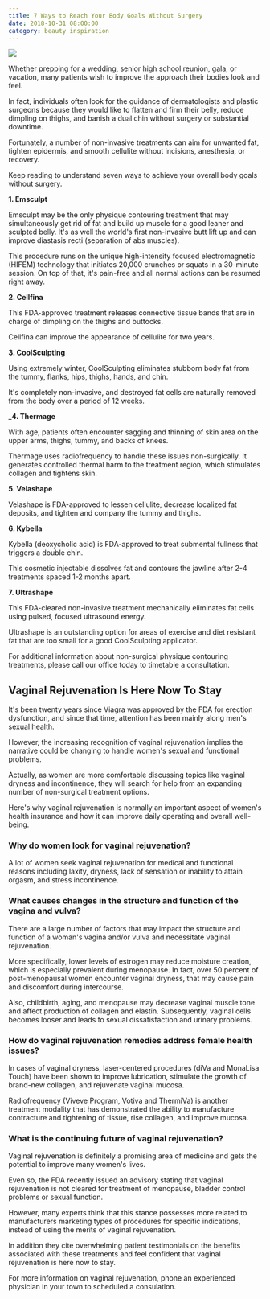 ```yaml
---
title: 7 Ways to Reach Your Body Goals Without Surgery
date: 2018-10-31 08:00:00
category: beauty inspiration
---
```


![](/images/1.jpg)

Whether prepping for a wedding, senior high school reunion, gala, or vacation, many patients wish to improve the approach their bodies look and feel. 

In fact, individuals often look for the guidance of dermatologists and plastic surgeons because they would like to flatten and firm their belly, reduce dimpling on thighs, and banish a dual chin without surgery or substantial downtime.

<!-- more -->

Fortunately, a number of non-invasive treatments can aim for unwanted fat, tighten epidermis, and smooth cellulite without incisions, anesthesia, or recovery. 

Keep reading to understand seven ways to achieve your overall body goals without surgery.

__1. Emsculpt__

Emsculpt may be the only physique contouring treatment that may simultaneously get rid of fat and build up muscle for a good leaner and sculpted belly. It's as well the world's first non-invasive butt lift up and can improve diastasis recti (separation of abs muscles).

This procedure runs on the unique high-intensity focused electromagnetic (HIFEM) technology that initiates 20,000 crunches or squats in a 30-minute session. On top of that, it's pain-free and all normal actions can be resumed right away.

__2. Cellfina__

This FDA-approved treatment releases connective tissue bands that are in charge of dimpling on the thighs and buttocks. 

Cellfina can improve the appearance of cellulite for two years.

__3. CoolSculpting__

Using extremely winter, CoolSculpting eliminates stubborn body fat from the tummy, flanks, hips, thighs, hands, and chin. 

It's completely non-invasive, and destroyed fat cells are naturally removed from the body over a period of 12 weeks.

___4. Thermage__

With age, patients often encounter sagging and thinning of skin area on the upper arms, thighs, tummy, and backs of knees. 

Thermage uses radiofrequency to handle these issues non-surgically. It generates controlled thermal harm to the treatment region, which stimulates collagen and tightens skin.

__5. Velashape__

Velashape is FDA-approved to lessen cellulite, decrease localized fat deposits, and tighten and company the tummy and thighs.

__6. Kybella__

Kybella (deoxycholic acid) is FDA-approved to treat submental fullness that triggers a double chin. 

This cosmetic injectable dissolves fat and contours the jawline after 2-4 treatments spaced 1-2 months apart.

__7. Ultrashape__

This FDA-cleared non-invasive treatment mechanically eliminates fat cells using pulsed, focused ultrasound energy. 

Ultrashape is an outstanding option for areas of exercise and diet resistant fat that are too small for a good CoolSculpting applicator.

For additional information about non-surgical physique contouring treatments, please call our office today to timetable a consultation.

## Vaginal Rejuvenation Is Here Now To Stay

It's been twenty years since Viagra was approved by the FDA for erection dysfunction, and since that time, attention has been mainly along men's sexual health. 

However, the increasing recognition of vaginal rejuvenation implies the narrative could be changing to handle women's sexual and functional problems.

Actually, as women are more comfortable discussing topics like vaginal dryness and incontinence, they will search for help from an expanding number of non-surgical treatment options.

Here's why vaginal rejuvenation is normally an important aspect of women's health insurance and how it can improve daily operating and overall well-being.

### Why do women look for vaginal rejuvenation?

A lot of women seek vaginal rejuvenation for medical and functional reasons including laxity, dryness, lack of sensation or inability to attain orgasm, and stress incontinence.

### What causes changes in the structure and function of the vagina and vulva?

There are a large number of factors that may impact the structure and function of a woman's vagina and/or vulva and necessitate vaginal rejuvenation.

More specifically, lower levels of estrogen may reduce moisture creation, which is especially prevalent during menopause. In fact, over 50 percent of post-menopausal women encounter vaginal dryness, that may cause pain and discomfort during intercourse.

Also, childbirth, aging, and menopause may decrease vaginal muscle tone and affect production of collagen and elastin. Subsequently, vaginal cells becomes looser and leads to sexual dissatisfaction and urinary problems.

### How do vaginal rejuvenation remedies address female health issues?

In cases of vaginal dryness, laser-centered procedures (diVa and MonaLisa Touch) have been shown to improve lubrication, stimulate the growth of brand-new collagen, and rejuvenate vaginal mucosa.

Radiofrequency (Viveve Program, Votiva and ThermiVa) is another treatment modality that has demonstrated the ability to manufacture contracture and tightening of tissue, rise collagen, and improve mucosa.

### What is the continuing future of vaginal rejuvenation?

Vaginal rejuvenation is definitely a promising area of medicine and gets the potential to improve many women's lives. 

Even so, the FDA recently issued an advisory stating that vaginal rejuvenation is not cleared for treatment of menopause, bladder control problems or sexual function.

However, many experts think that this stance possesses more related to manufacturers marketing types of procedures for specific indications, instead of using the merits of vaginal rejuvenation. 

In addition they cite overwhelming patient testimonials on the benefits associated with these treatments and feel confident that vaginal rejuvenation is here now to stay.

For more information on vaginal rejuvenation, phone an experienced physician in your town to scheduled a consulation.